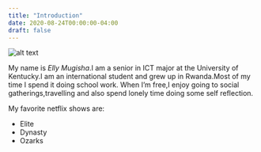 ```yaml
---
title: "Introduction"
date: 2020-08-24T00:00:00-04:00
draft: false
---
```


![alt text](https://reverent-hugle-d49586.netlify.app/elly6.jpg)

My name is *Elly Mugisha*.I am a senior in ICT major at the University of Kentucky.I am an international student and grew up in Rwanda.Most of my time I spend it doing school work. When I’m free,I enjoy going to social gatherings,travelling and also spend lonely time doing some self reflection.

My favorite netflix shows are:

- Elite 
- Dynasty
- Ozarks

